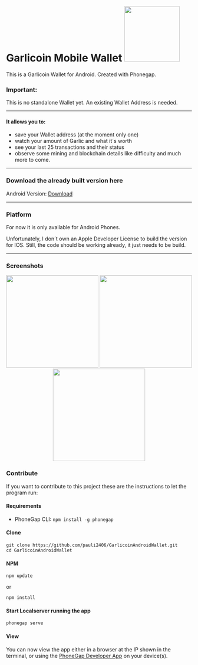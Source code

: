 # Garlicoin Mobile Wallet  <img src="https://i.imgur.com/JGptWWP.png" width="150"/>

This is a Garlicoin Wallet for Android. Created with Phonegap.

### Important:
This is no standalone Wallet yet. An existing Wallet Address is needed. 

---
#### It allows you to:

- save your Wallet address (at the moment only one)
- watch your amount of Garlic and what it´s worth
- see your last 25 transactions and their status
- observe some mining and blockchain details like difficulty 
and much more to come.

---

### Download the already built version here
Android Version:
[Download](https://github.com/pauli2406/Garlicoin-Mobile-Wallet/releases/)

---
### Platform

For now it is only available for Android Phones. 

Unfortunately, I don´t own an Apple Developer License to build the version for IOS.
Still, the code should be working already, it just needs to be build.

----

### Screenshots
<p align="center">
  <img src="https://i.imgur.com/IKRCvpG.jpg" width="250"/>
  <img src="https://i.imgur.com/MYV7VsI.jpg" width="250"/>
  <img src="https://i.imgur.com/ILW1idH.jpg" width="250"/>
</p>

### Contribute
If you want to contribute to this project these are the instructions to let the program run:

#### Requirements

- PhoneGap CLI: `npm install -g phonegap`

#### Clone
```
git clone https://github.com/pauli2406/GarlicoinAndroidWallet.git
cd GarlicoinAndroidWallet
```

#### NPM
```
npm update 
```
or 
```
npm install
```

#### Start Localserver running the app
```
phonegap serve
```

#### View

You can now view the app either in a browser at the IP shown in the terminal, or using the [PhoneGap Developer App](http://app.phonegap.com/) on your device(s).

